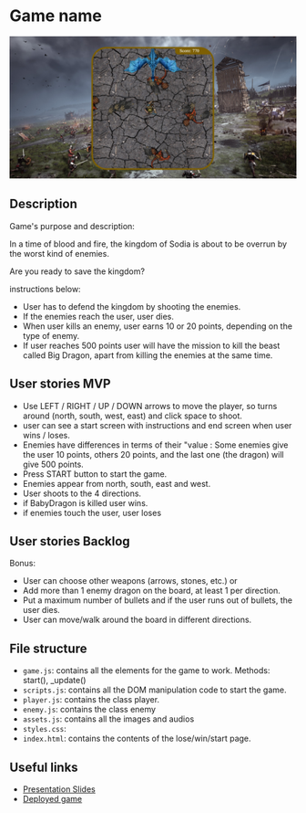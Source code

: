 # Game name
<img src="./img/screenshotGame.jpg">

## Description

Game's purpose and description:

In a time of blood and fire, the kingdom of Sodia is about to be overrun by the worst kind of enemies. 

Are you ready to save the kingdom?

instructions below:

* User has to defend the kingdom by shooting the enemies.
* If the enemies reach the user, user dies. 
* When user kills an enemy, user earns 10 or 20 points, depending on the type of enemy.
* If user reaches 500 points user will have the mission to kill the beast  called Big Dragon, apart from killing the enemies at the same time.

## User stories MVP

* Use LEFT / RIGHT / UP / DOWN arrows to move the player, so turns around (north, south, west, east)  and click space to shoot.
* user can see a start screen with instructions and end screen when user wins / loses.
* Enemies have differences in terms of their "value : Some enemies give the user  10 points, others 20 points, and the last one (the dragon) will give 500 points. 
* Press START button to start the game.
* Enemies appear from north, south, east and west.
* User shoots to the 4 directions.
* if BabyDragon is killed user wins.
* if enemies touch the user, user loses

## User stories Backlog
  Bonus:
* User can choose other weapons (arrows, stones, etc.) or
* Add more than 1 enemy dragon on the board, at least 1 per direction.
* Put a maximum number of bullets and if the user runs out of bullets, the user dies.
* User can move/walk around the board in different directions.



## File structure

- <code>game.js</code>: contains all the elements for the game to work. Methods: start(), \_update()
- <code>scripts.js</code>: contains all the DOM manipulation code to start the game.
- <code>player.js</code>: contains the class player.
- <code>enemy.js</code>: contains the class enemy
- <code>assets.js</code>: contains all the images and audios 
- <code>styles.css</code>:
- <code>index.html</code>: contains the contents of the lose/win/start page.


## Useful links

<!-- When you finish, add these links and commit -->

- [Presentation Slides](https://docs.google.com/presentation/d/17o8pfU952duM68wNuS3tq6jQ3p9ZCGPL/edit?usp=sharing&ouid=103696499090412195476&rtpof=true&sd=true)
- [Deployed game](https://monicamargo37.github.io/SODIA_Shooter-Game/)
